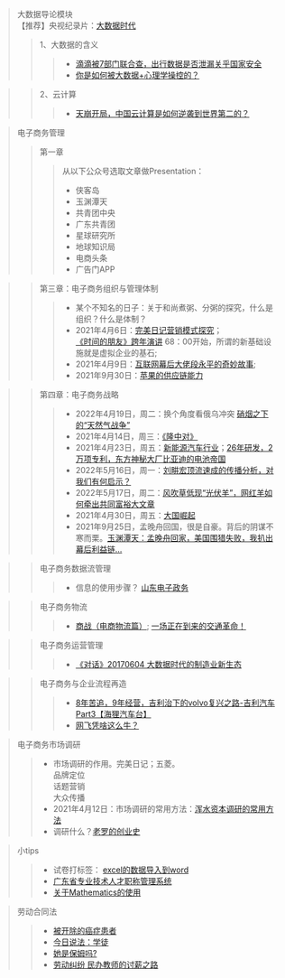 >大数据导论模块<br>
【推荐】央视纪录片：<a href="https://www.bilibili.com/video/BV1px411X7RZ" target="_balnk">大数据时代</a>
>> 1、大数据的含义
>>> + <a href="https://www.bilibili.com/video/BV1c54y1n7z9/?vd_source=eccf822500752bc3375f5860ee387d61" target="_blank">滴滴被7部门联合查，出行数据是否泄漏关乎国家安全 </a>
>>> + <a href="https://www.bilibili.com/video/BV1MS4y197fi" target="_blank">你是如何被大数据+心理学操控的？</a>

>> 2、云计算
>>> + <a href="https://www.bilibili.com/video/BV1zY4y1k7FC" target="_blank">天崩开局，中国云计算是如何逆袭到世界第二的？ </a>

>电子商务管理
>> 第一章 
>>> 从以下公众号选取文章做Presentation：
>>> * 侠客岛
>>> * 玉渊潭天
>>> * 共青团中央
>>> * 广东共青团
>>> * 星球研究所
>>> * 地球知识局
>>> * 电商头条
>>> * 广告门APP

>> 第三章：电子商务组织与管理体制
>>> + 某个不知名的日子：关于和尚煮粥、分粥的探究，什么是组织？什么是体制？<br>
>>> + 2021年4月6日：<a href="https://www.bilibili.com/video/BV15E411x7XR">完美日记营销模式探究</a>；<br><a href="https://www.bilibili.com/video/BV1oJ411j7ph">《时间的朋友》跨年演讲</a>             68：00开始，所谓的新基础设施就是虚拟企业的基石;<br>
>>> + 2021年4月9日：<a href="https://www.bilibili.com/video/BV1av411t76E">互联网幕后大佬段永平的奇妙故事</a>;<br>
>>> + 2021年9月30日：<a href="https://www.bilibili.com/video/BV17g411F7FM" target="_blank">苹果的供应链能力</a>

>> 第四章：电子商务战略
>>> + 2022年4月19日，周二：换个角度看俄乌冲突  <a href="https://www.bilibili.com/video/BV1TL4y157zb?spm_id_from=333.999.0.0" target="_blank">硝烟之下的“天然气战争”</a>
>>> + 2021年4月14日，周三：<a href='https://hanyu.baidu.com/shici/detail?pid=edce8e9bb2a344dd9d9d0fea2f70aee2' target='_blank'>《隆中对》</a><br>
>>> + 2021年4月23日，周五：<a href='https://www.bilibili.com/video/BV1ob4y1S7xz?from=search&seid=2556390513940514759' target='_blank'>新能源汽车行业</a>；<a href="https://www.bilibili.com/video/BV1Nq4y1J7em">26年研发，2万项专利，东方神秘大厂比亚迪的电池帝国</a><br>
>>> + 2022年5月16日，周一：<a href="https://www.bilibili.com/video/BV1vY4y1r79H" target="_blank">刘畊宏顶流速成的传播分析，对我们有何启示？</a><br>
>>> + 2022年5月17日，周二：<a href="https://www.bilibili.com/video/BV1BR4y1u7qH" target="_blank">风吹草低现“光伏羊”，网红羊如何牵出共同富裕大文章</a><br>
>>> + 2021年4月30日，周五：<a href="https://www.bilibili.com/bangumi/play/ep395189">大国崛起</a><br>
>>> + 2021年9月25日，孟晚舟回国，很是自豪。背后的阴谋不寒而栗。<a href="https://www.bilibili.com/video/BV1f64y1b7Tk" target="_balnk">玉渊潭天：孟晚舟回家，美国围猎失败，我扒出幕后利益链…</a>

>> 电子商务数据流管理
>>> + 信息的使用步骤？  <a href="https://v.qq.com/x/page/r0966sjow5y.html" target="_blank">山东电子政务</a><br>

>> 电子商务物流
>>> + <a href="https://www.bilibili.com/bangumi/play/ep156667"  target="_blank">商战（电商物流篇）</a>; <a href="https://www.bilibili.com/video/BV1mf4y1q77D"  target="_blank">一场正在到来的交通革命！</a><br>

>> 电子商务运营管理
>>> + <a href="https://www.bilibili.com/video/BV1Gx411s7yu" target="_blank">《对话》20170604 大数据时代的制造业新生态</a><br>

>>电子商务与企业流程再造
>>> + <a href="https://www.bilibili.com/video/BV1U5411h78e" target="_blank">8年苦追，9年经营，吉利治下的volvo复兴之路-吉利汽车 Part3【海狸汽车台】</a>
>>> + <a href="https://www.bilibili.com/video/BV1ua411a7zQ" target="_blank">网飞凭啥这么牛？</a>

>电子商务市场调研
>> + 市场调研的作用。完美日记；五菱。<br>品牌定位<br>话题营销<br>大众传播
>> + 2021年4月12日：市场调研的常用方法：<a href="https://www.bilibili.com/video/BV1jT4y1G73P?from=search&seid=1886244975644784787">浑水资本调研的常用方法</a>
>> + 调研什么？<a href="https://www.bilibili.com/video/BV16K411L7tR/">老罗的创业史</a>

>小tips
>> + 试卷打标签： <a href='https://zhidao.baidu.com/question/717134730116328085.html' target="_blank">excel的数据导入到word</a>
>> + <a href="http://www.gdhrss.gov.cn/gdweb/ggfw/web/pub/ggfwzyjs.do" targrt="_blank">广东省专业技术人才职称管理系统</a>
>> + <a href="https://ibug.io/blog/2019/05/mathematica-keygen/" target="_blank">关于Mathematics的使用</a>

>劳动合同法
>> + <a href="http://tv.cctv.com/2016/09/24/VIDEtOIQLrPuPwZ5ivW8Oz17160924.shtml" target='_blank'>被开除的癌症患者</a><br>
>> + <a href="https://tv.cctv.com/2018/11/05/VIDEyCZ8NBC7n2APWkuYvB1U181105.shtml" target="_blank">今日说法：学徒</a>
>> + <a href="https://tv.cctv.com/2016/11/14/VIDEmK4X9bVumnCNTt6SkOIK161114.shtml" target="_blank">她是保姆吗?</a>
>> + <a href="https://www.bilibili.com/video/BV1NK41157ZZ" target="_blank">劳动纠纷 民办教师的讨薪之路</a>
